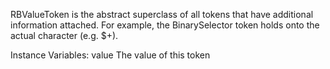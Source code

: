 RBValueToken is the abstract superclass of all tokens that have additional information attached. For example, the BinarySelector token holds onto the actual character (e.g. $+).

Instance Variables:
	value	<String>	The value of this token


